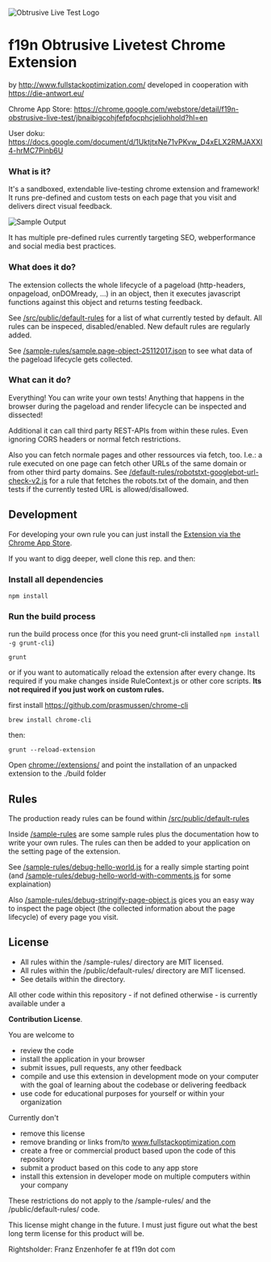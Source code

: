 ![Obtrusive Live Test Logo](https://raw.githubusercontent.com/franzenzenhofer/f19n-obtrusive-livetest/master/src/public/images/icon.png)

# f19n Obtrusive Livetest Chrome Extension

by http://www.fullstackoptimization.com/
developed in cooperation with https://die-antwort.eu/

Chrome App Store: https://chrome.google.com/webstore/detail/f19n-obstrusive-live-test/jbnaibigcohjfefpfocphcjeliohhold?hl=en

User doku: https://docs.google.com/document/d/1UktjtxNe71vPKvw_D4xELX2RMJAXXI4-hrMC7Pinb6U

### What is it?

It's a sandboxed, extendable live-testing chrome extension and framework! It runs pre-defined and custom tests on each page that you visit and delivers direct visual feedback.

![Sample Output](https://raw.githubusercontent.com/franzenzenhofer/f19n-obtrusive-livetest/master/promotion/sample-output-2.png)

It has multiple pre-defined rules currently targeting SEO, webperformance and social media best practices.


### What does it do?

The extension collects the whole lifecycle of a pageload (http-headers, onpageload, onDOMready, ...) in an object, then it executes javascript functions against this object and returns testing feedback.

See [/src/public/default-rules](/src/public/default-rules) for a list of what currently tested by default. All rules can be inspeced, disabled/enabled. New default rules are regularly added. 

See [/sample-rules/sample.page-object-25112017.json](https://raw.githubusercontent.com/franzenzenhofer/f19n-obtrusive-livetest/master/sample-rules/sample-page-object-25112017.json) to see what data of the pageload lifecycle gets collected.


### What can it do?

Everything! You can write your own tests! Anything that happens in the browser during the pageload and render lifecycle can be inspected and dissected!

Additional it can call third party REST-APIs from within these rules. Even ignoring CORS headers or normal fetch restrictions. 

Also you can fetch normale pages and other ressources via fetch, too. I.e.: a rule executed on one page can fetch other URLs of the same domain or from other third party domains. See [/default-rules/robotstxt-googlebot-url-check-v2.js](f19n-obtrusive-livetest/src/public/default-rules/robotstxt-googlebot-url-check-v2.js) for a rule that fetches the robots.txt of the domain, and then tests if the currently tested URL is allowed/disallowed.

## Development

For developing your own rule you can just install the [Extension via the Chrome App Store](https://chrome.google.com/webstore/detail/f19n-obstrusive-live-test/jbnaibigcohjfefpfocphcjeliohhold?hl=en).

If you want to digg deeper, well clone this rep. and then: 

### Install all dependencies

```shell
npm install
```

### Run the build process

run the build process once (for this you need grunt-cli installed `npm install -g grunt-cli`)

```shell
grunt
```

or if you want to automatically reload the extension after every change. Its required if you make changes inside RuleContext.js or other core scripts. **Its not required if you just work on custom rules.**

first install https://github.com/prasmussen/chrome-cli

```shell
brew install chrome-cli
```
then:

```shell
grunt --reload-extension
```

Open [chrome://extensions/](chrome://extensions/) and point the installation of an unpacked extension to the ./build folder

## Rules

The production ready rules can be found within [/src/public/default-rules](/src/public/default-rules)

Inside [/sample-rules](/sample-rules) are some sample rules plus the documentation how to write your own rules. The rules can then be added to your application on the setting page of the extension.

See [/sample-rules/debug-hello-world.js](/sample-rules/debug-hello-world.js) for a really simple starting point (and [/sample-rules/debug-hello-world-with-comments.js](/sample-rules/debug-hello-world-with-comments.js) for some explaination) 

Also [/sample-rules/debug-stringify-page-object.js](/sample-rules/debug-stringify-page-object.js) gices you an easy way to inspect the page object (the collected information about the page lifecycle) of every page you visit.


## License

 * All rules within the /sample-rules/ directory are MIT licensed.
 * All rules within the /public/default-rules/ directory are MIT licensed.
 * See details within the directory.

All other code within this repository - if not defined otherwise - is currently available under a

**Contribution License**.

You are welcome to

 * review the code
 * install the application in your browser
 * submit issues, pull requests, any other feedback
 * compile and use this extension in development mode on your computer with the goal of learning about the codebase or delivering feedback
 * use code for educational purposes for yourself or within your organization

Currently don't

 * remove this license
 * remove branding or links from/to www.fullstackoptimization.com
 * create a free or commercial product based upon the code of this repository
 * submit a product based on this code to any app store
 * install this extension in developer mode on multiple computers within your company

 These restrictions do not apply to the /sample-rules/  and the /public/default-rules/  code.

 This license might change in the future. I must just figure out what the best long term license for this product will be.

Rightsholder: Franz Enzenhofer fe at f19n dot com
